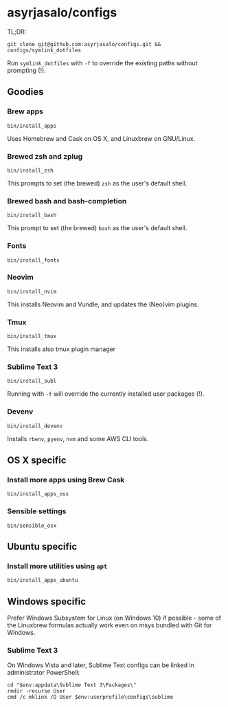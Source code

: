 # asyrjasalo/configs

TL;DR:

    git clone git@github.com:asyrjasalo/configs.git && configs/symlink_dotfiles

Run `symlink_dotfiles` with `-f` to override the existing paths without prompting (!).

## Goodies

### Brew apps

    bin/install_apps

Uses Homebrew and Cask on OS X, and Linuxbrew on GNU/Linux.

### Brewed zsh and zplug

    bin/install_zsh

This prompts to set (the brewed) `zsh` as the user's default shell.

### Brewed bash and bash-completion

    bin/install_bash

This prompt to set (the brewed) `bash` as the user's default shell.

### Fonts

    bin/install_fonts

### Neovim

    bin/install_nvim

This installs Neovim and Vundle, and updates the (Neo)vim plugins.

### Tmux

    bin/install_tmux

This installs also tmux plugin manager

### Sublime Text 3

    bin/install_subl

Running with `-f` will override the currently installed user packages (!).

### Devenv

    bin/install_devenv

Installs `rbenv`, `pyenv`, `nvm` and some AWS CLI tools.


## OS X specific

### Install more apps using Brew Cask

    bin/install_apps_osx

### Sensible settings

    bin/sensible_osx


## Ubuntu specific

### Install more utilities using `apt`

    bin/install_apps_ubuntu


## Windows specific

Prefer Windows Subsystem for Linux (on Windows 10) if possible - some of the Linuxbrew formulas actually work even on msys bundled with Git for Windows.

### Sublime Text 3

On Windows Vista and later, Sublime Text configs can be linked in administrator PowerShell:

```
cd "$env:appdata\Sublime Text 3\Packages\"
rmdir -recurse User
cmd /c mklink /D User $env:userprofile\configs\sublime
```
